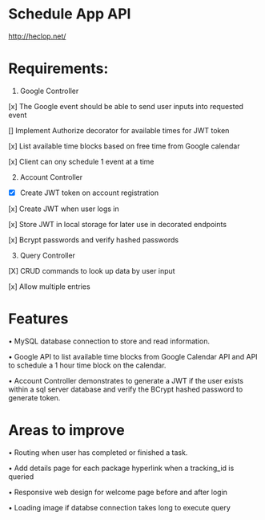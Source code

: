 # Schedule App API

http://heclop.net/

# Requirements:

1. Google Controller

  [x] The Google event should be able to send user inputs into requested event

  [] Implement Authorize decorator for available times for JWT token

  [x] List available time blocks based on free time from Google calendar

  [x] Client can ony schedule 1 event at a time

2. Account Controller

  *[x] Create JWT token on account registration

  [x] Create JWT when user logs in

  [x] Store JWT in local storage for later use in decorated endpoints

  [x] Bcrypt passwords and verify hashed passwords

3. Query Controller

  [X] CRUD commands to look up data by user input

  [x] Allow multiple entries

# Features
• MySQL database connection to store and read information.

• Google API to list available time blocks from Google Calendar API and API to schedule a 1 hour time block on the calendar.

• Account Controller demonstrates to generate a JWT if the user exists within a sql server database and verify the BCrypt hashed password to generate token.

# Areas to improve
• Routing when user has completed or finished a task.

• Add details page for each package hyperlink when a tracking_id is queried

• Responsive web design for welcome page before and after login

• Loading image if databse connection takes long to execute query

  
